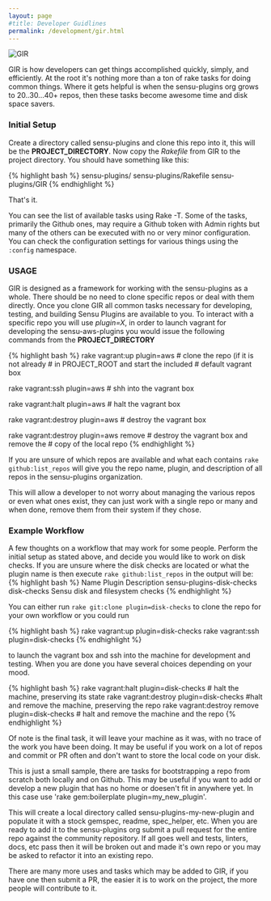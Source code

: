 ```yaml
---
layout: page
#title: Developer Guidlines
permalink: /development/gir.html
---
```


![GIR](http://www.roomwithamoose.com/pictures/official/gir_suit_stand_optimized.jpg)

GIR is how developers can get things accomplished quickly, simply, and efficiently.  At the root it's nothing more than a ton of rake tasks for doing common things.  Where it gets helpful is when the sensu-plugins org grows to 20..30...40+ repos, then these tasks become awesome time and disk space savers.  

### Initial Setup

Create a directory called sensu-plugins and clone this repo into it, this will be the **PROJECT_DIRECTORY**.  Now copy the *Rakefile* from GIR to the project directory.  You should have something like this:

{% highlight bash %}
sensu-plugins/
sensu-plugins/Rakefile
sensu-plugins/GIR
{% endhighlight %}

That's it.

You can see the list of available tasks using Rake -T.  Some of the tasks, primarily the Github ones, may require a Github token with Admin rights but many of the others can be executed with no or very minor configuration.  You can check the configuration settings for various things using the `:config` namespace.


### USAGE

GIR is designed as a framework for working with the sensu-plugins as a whole.  There should be no need to clone specific repos or deal with them directly.  Once you clone GIR all common tasks necessary for developing, testing, and building Sensu Plugins are available to you.  To interact with a specific repo you will use *plugin=X*, in order to launch vagrant for developing the sensu-aws-plugins you would issue the following commands from the **PROJECT_DIRECTORY**

{% highlight bash %}
rake vagrant:up plugin=aws             # clone the repo (if it is not already
                                       # in PROJECT_ROOT and start the included
                                       # default vagrant box

rake vagrant:ssh plugin=aws            # shh into the vagrant box

rake vagrant:halt plugin=aws           # halt the vagrant box

rake vagrant:destroy plugin=aws        # destroy the vagrant box

rake vagrant:destroy plugin=aws remove # destroy the vagrant box and remove the
                                       # copy of the local repo
{% endhighlight %}

If you are unsure of which repos are available and what each contains `rake github:list_repos` will give you the repo name, plugin, and description of all repos in the sensu-plugins organization.

This will allow a developer to not worry about managing the various repos or even what ones exist, they can just work with a single repo or many and when done, remove them from their system if they chose.

### Example Workflow

A few thoughts on a workflow that may work for some people.  Perform the initial setup as stated above, and decide you would like to work on disk checks.  If you are unsure where the disk checks are located or what the plugin name is then execute `rake github:list_repos`  in the output will be:
{% highlight bash %}
Name                        Plugin          Description
sensu-plugins-disk-checks   disk-checks     Sensu disk and filesystem checks
{% endhighlight %}

You can either run `rake git:clone plugin=disk-checks` to clone the repo for your own workflow or you could run

{% highlight bash %}
rake vagrant:up plugin=disk-checks
rake vagrant:ssh plugin=disk-checks
{% endhighlight %}

to launch the vagrant box and ssh into the machine for development and testing.  When you are done you have several choices depending on your mood.

{% highlight bash %}
rake vagrant:halt plugin=disk-checks # halt the machine, preserving its state
rake vagrant:destroy plugin=disk-checks #halt and remove the machine, preserving the repo
rake vagrant:destroy remove plugin=disk-checks # halt and remove the machine and the repo
{% endhighlight %}

Of note is the final task, it will leave your machine as it was, with no trace of the work you have been doing.  It may be useful if you work on a lot of repos and commit or PR often and don't want to store the local code on your disk.

This is just a small sample, there are tasks for bootstrapping a repo from scratch both locally and on Github.  This may be useful if you want to add or develop a new plugin that has no home or doesen't fit in anywhere yet.  In this case use 'rake gem:boilerplate plugin=my_new_plugin'.

This will create a local directory called sensu-plugins-my-new-plugin and populate it with a stock gemspec, readme, spec_helper, etc.  When you are ready to add it to the sensu-plugins org submit a pull request for the entire repo against the community repository.  If all goes well and tests, linters, docs, etc pass then it will be broken out and made it's own repo or you may be asked to refactor it into an existing repo.

There are many more uses and tasks which may be added to GIR, if you have one then submit a PR, the easier it is to work on the project, the more people will contribute to it.
